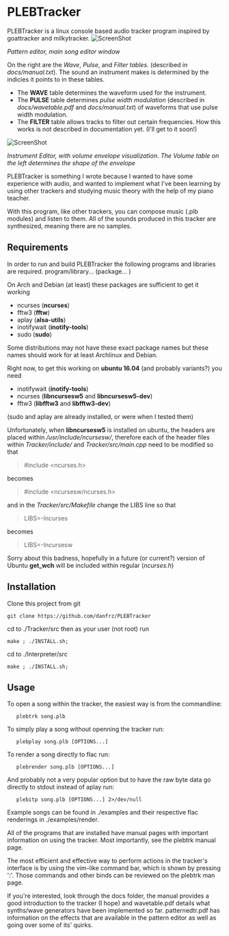 # PLEBTracker
PLEBTracker is a linux console based audio tracker program inspired by goattracker and milkytracker.
![ScreenShot](https://github.com/danfrz/PLEBTracker/blob/master/docs/images/PLEBTracker_MainScreen.png)

*Pattern editor, main song editor window*

On the right are the *Wave*, *Pulse*, and *Filter tables*. (described in *docs/manual.txt*). The sound an instrument makes is determined by the indicies it points to in these tables.
* The **WAVE** table determines the waveform used for the instrument. 
* The **PULSE** table determines *pulse width modulation* (described in *docs/wavetable.pdf* and *docs/manual.txt*) of waveforms that use pulse width modulation.
* The **FILTER** table allows tracks to filter out certain frequencies. How this works is not described in documentation yet. (I'll get to it soon!)

![ScreenShot](https://github.com/danfrz/PLEBTracker/blob/master/docs/images/PLEBTracker_InstrumentEditor.png)

*Instrument Editor, with volume envelope visualization. The Volume table on the left determines the shape of the envelope*

PLEBTracker is something I wrote because I wanted to have some experience with audio,
and wanted to implement what I've been learning by using other trackers and studying music theory with the help of my piano teacher.

With this program, like other trackers, you can compose music (.plb modules) and listen to them.
All of the sounds produced in this tracker are synthesized, meaning there are no samples.

## Requirements
In order to run and build PLEBTracker the following programs and libraries are required.
   program/library... (package...   )


On Arch and Debian (at least) these packages are sufficient to get it working
* ncurses     (**ncurses**)
* fftw3        (**fftw**)
* aplay       (**alsa-utils**) 
* inotifywait (**inotify-tools**)
* sudo        (**sudo**)

Some distributions may not have these exact package names but
these names should work for at least Archlinux and Debian.

Right now, to get this working on **ubuntu 16.04** (and probably variants?) you need
* inotifywait (**inotify-tools**)
* ncurses (**libncursesw5** and **libncursesw5-dev**)
* fftw3 (**libfftw3** and **libfftw3-dev**)

(sudo and aplay are already installed, or were when I tested them)

Unfortunately, when **libncursesw5** is installed on ubuntu, the headers are placed within */usr/include/ncursesw/*, 
therefore each of the header files within *Tracker/include/* and *Tracker/src/main.cpp* need to be modified so that

> #include <ncurses.h>

becomes

> #include <ncursesw/ncurses.h>

and in the *Tracker/src/Makefile* change the LIBS line so that

> LIBS=-lncurses

becomes

> LIBS=-lncursesw

Sorry about this badness, hopefully in a future (or current?) version of Ubuntu **get_wch** will be included within regular (*ncurses.h*)


## Installation
Clone this project from git
```
git clone https://github.com/danfrz/PLEBTracker
```
cd to ./Tracker/src then as your user (not root) run
```
make ; ./INSTALL.sh;
```
cd to ./Interpreter/src 
```
make ; ./INSTALL.sh;
```


## Usage
To open a song within the tracker, the easiest way is from the commandline:
```
   plebtrk song.plb
```

To simply play a song without openning the tracker run:
```
   plebplay song.plb [OPTIONS...]
```

To render a song directly to flac run:
```
   plebrender song.plb [OPTIONS...]
```


And probably not a very popular option but to have the raw byte data go directly to stdout instead of aplay run:
```
   plebitp song.plb [OPTIONS...] 2>/dev/null
```


Example songs can be found in ./examples and their respective flac renderings in ./examples/render.

All of the programs that are installed have manual pages with important information on using the tracker.
Most importantly, see the plebtrk manual page.

The most efficient and effective way to perform actions in the tracker's interface is by using the vim-like command bar, which is shown by pressing ':'.
Those commands and other binds can be reviewed on the plebtrk man page.

If you're interested, look through the docs folder, the manual provides a good introduction to the tracker (I hope) and wavetable.pdf details what synths/wave generators have been implemented so far. patternedtr.pdf has information on the effects that are available in the pattern editor as well as going over some of its' quirks.
